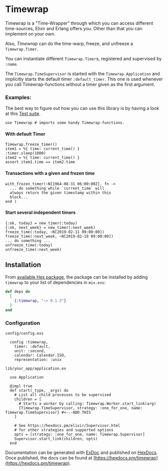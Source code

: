 # Timewrap

Timewrap is a "Time-Wrapper" through which you can access different
time-sources, Elixir and Erlang offers you. Other than that you 
can implement on your own.

Also, _Timewrap_ can do the time-warp, freeze, and unfreeze a 
`Timewrap.Timer`.

You can instantiate different `Timewrap.Timer`s, registered and
supervised by `:name`.

The `Timewrap.TimeSupervisor` is started with the `Timewrap.Application`
and implicitly starts the default timer `:default_timer`. This
one is used whenever you call Timewrap-functions without a 
timer given as the first argument.

### Examples:

The best way to figure out how you can use this library is by having a look at 
this [Test suite](https://github.com/iboard/hexpack-examples/blob/master/test/hexpack_examples_test.exs).


    use Timewrap # imports some handy Timewrap-functions.

#### With default Timer

    Timewrap.freeze_timer()
    item1 = %{ time: current_time() }
    :timer.sleep(1000)
    item2 = %{ time: current_time() }
    assert item1.time == item2.time


#### Transactions with a given and frozen time

    with_frozen_timer(~N[1964-08-31 06:00:00Z], fn ->
      ... do something while `current_time` will 
      always return the given timestamp within this
      block...
    end )

#### Start several independent timers

    {:ok, today} = new_timer(:today)
    {:ok, next_week} = new_timer(:next_week)
    freeze_time(:today, ~N[2019-02-11 09:00:00])
    freeze_time(:next_week, ~N[2019-02-18 09:00:00])
    ... do something ...
    unfreeze_time(:today)
    unfreeze_time(:next_week)


## Installation

From [available Hex package](https://hex.pm/docs/publish), the package can be installed
by adding `timewrap` to your list of dependencies in `mix.exs`:

```elixir
def deps do
  [
    {:timewrap, "~> 0.1.3"}
  ]
end
```
 
### Configuration

  `config/config.exs`

      config :timewrap,
        timer: :default,
        unit: :second,
        calendar: Calendar.ISO,
        representation: :unix


  `lib/your_app/application.ex`

      use Application

      @impl true
      def start(_type, _args) do
        # List all child processes to be supervised
        children = [
          # Starts a worker by calling: Timewrap.Worker.start_link(arg)
          {Timewrap.TimeSupervisor, strategy: :one_for_one, name: Timewrap.TimeSupervisor} #<---ADD THIS
        ]

        # See https://hexdocs.pm/elixir/Supervisor.html
        # for other strategies and supported options
        opts = [strategy: :one_for_one, name: Timewrap.Supervisor]
        Supervisor.start_link(children, opts)
      end

Documentation can be generated with [ExDoc](https://github.com/elixir-lang/ex_doc)
and published on [HexDocs](https://hexdocs.pm). Once published, the docs can
be found at [https://hexdocs.pm/timewrap](https://hexdocs.pm/timewrap).

